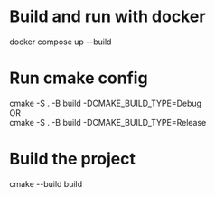 # Build and run with docker
docker compose up --build

# Run cmake config
cmake -S . -B build -DCMAKE_BUILD_TYPE=Debug<br>
OR<br>
cmake -S . -B build -DCMAKE_BUILD_TYPE=Release<br>

# Build the project
cmake --build build
